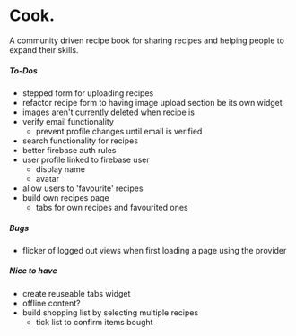 # Cook.

A community driven recipe book for sharing recipes and helping people to expand their skills.


##### To-Dos

- stepped form for uploading recipes
- refactor recipe form to having image upload section be its own widget
- images aren't currently deleted when recipe is
- verify email functionality
  - prevent profile changes until email is verified
- search functionality for recipes
- better firebase auth rules
- user profile linked to firebase user
  - display name
  - avatar
- allow users to 'favourite' recipes
- build own recipes page
  - tabs for own recipes and favourited ones


##### Bugs

- flicker of logged out views when first loading a page using the provider


##### Nice to have

- create reuseable tabs widget
- offline content?
- build shopping list by selecting multiple recipes
  - tick list to confirm items bought